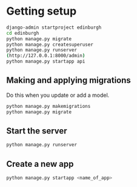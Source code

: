 # Getting setup 

```bash
django-admin startproject edinburgh
cd edinburgh
python manage.py migrate
python manage.py createsuperuser
python manage.py runserver
(http://127.0.0.1:8000/admin)
python manage.py startapp api
```

## Making and applying migrations

Do this when you update or add a model.

```bash
python manage.py makemigrations
python manage.py migrate
```

## Start the server

```bash
python manage.py runserver
```

## Create a new app

```bash
python manage.py startapp <name_of_app>
```